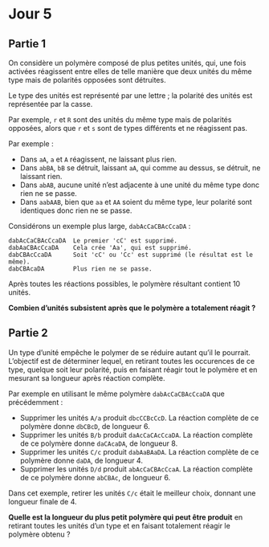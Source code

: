 # Jour 5

## Partie 1

On considère un polymère composé de plus petites unités, qui, une fois activées réagissent entre elles de telle manière que deux unités du même type mais de polarités opposées sont détruites.

Le type des unités est représenté par une lettre ; la polarité des unités est représentée par la casse.

Par exemple, `r` et `R` sont des unités du même type mais de polarités opposées, alors que `r` et `s` sont de types différents et ne réagissent pas.

Par exemple :

 - Dans `aA`, `a` et `A` réagissent, ne laissant plus rien.
 - Dans `abBA`, `bB` se détruit, laissant `aA`, qui comme au dessus, se détruit, ne laissant rien.
 - Dans `abAB`, aucune unité n’est adjacente à une unité du même type donc rien ne se passe.
 - Dans `aabAAB`, bien que `aa` et `AA` soient du même type, leur polarité sont identiques donc rien ne se passe.

 Considérons un exemple plus large, `dabAcCaCBAcCcaDA` :

```
dabAcCaCBAcCcaDA  Le premier 'cC' est supprimé.
dabAaCBAcCcaDA    Cela crée 'Aa', qui est supprimé.
dabCBAcCcaDA      Soit 'cC' ou 'Cc' est supprimé (le résultat est le même).
dabCBAcaDA        Plus rien ne se passe.
```

Après toutes les réactions possibles, le polymère résultant contient 10 unités.

__Combien d’unités subsistent après que le polymère a totalement réagit ?__

## Partie 2

Un type d’unité empêche le polymer de se réduire autant qu’il le pourrait.
L’objectif est de déterminer lequel, en retirant toutes les occurences de ce type, quelque soit leur polarité, puis en faisant réagir tout le polymère et en mesurant sa longueur après réaction complète.

Par exemple en utilisant le même polymère `dabAcCaCBAcCcaDA` que précédemment :

 - Supprimer les unités `A/a` produit `dbcCCBcCcD`. La réaction complète de ce polymère donne `dbCBcD`, de longueur 6.
 - Supprimer les unités `B/b` produit `daAcCaCAcCcaDA`. La réaction complète de ce polymère donne `daCAcaDA`, de longueur 8.
 - Supprimer les unités `C/c` produit `dabAaBAaDA`. La réaction complète de ce polymère donne `daDA`, de longueur 4.
 - Supprimer les unités `D/d` produit `abAcCaCBAcCcaA`. La réaction complète de ce polymère donne `abCBAc`, de longueur 6.

 Dans cet exemple, retirer les unités `C/c` était le meilleur choix, donnant une longueur finale de 4.

 __Quelle est la longueur du plus petit polymère qui peut être produit__ en retirant toutes les unités d’un type et en faisant totalement réagir le polymère obtenu ?
